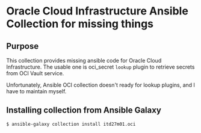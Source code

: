 # Oracle Cloud Infrastructure Ansible Collection for missing things

## Purpose

This collection provides missing ansible code for Oracle Cloud Infrastructure. The usable one is oci_secret
`lookup` plugin to retrieve secrets from OCI Vault service.

Unfortunately, Ansible OCI collection doesn't ready for lookup plugins, and I have to maintain myself.  

## Installing collection from Ansible Galaxy

```bash
$ ansible-galaxy collection install itd27m01.oci
```
